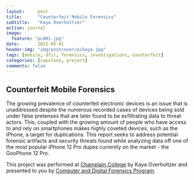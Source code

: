 ```yaml
---
layout:     post
title:      "Counterfeit Mobile Forensics"
subtitle:   "Kaya Overholtzer"
active: journal
image:
  feature: "pc001.jpg"
date:       2022-05-01
header-img: "img/postcover/pckaya.jpg"
tags: [mobile, dfir, forensics, investigations, counterfeit]
categories: [capstone, project]
comments: false
---
```


<h2>Counterfeit Mobile Forensics</h2>

<p>The growing prevalence of counterfeit electronic devices is an issue that is unaddressed despite the numerous recorded cases of devices being sold under false pretenses that are later found to be exfiltrating data to threat actors. This, coupled with the growing amount of people who have access to and rely on smartphones makes highly coveted devices, such as the iPhone, a target for duplications. This report seeks to address potential forensic artifacts and security threats found while analyzing data off one of the most popular iPhone 12 Pro dupes currently on the market - the GooPhone 12 Pro.</p>


<p>This project was performed at <a href="https://www.champlain.edu/">Champlain College</a> by Kaya Overholtzer and presented to you by <a href="https://ccdfir.com/">Computer and Digital Forensics Program</a>.</p>
